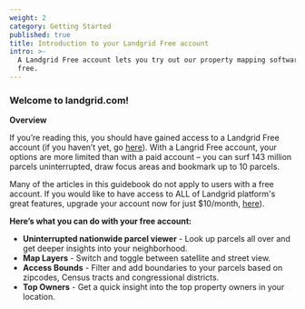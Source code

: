 ```yaml
---
weight: 2
category: Getting Started
published: true
title: Introduction to your Landgrid Free account
intro: >-
  A Landgrid Free account lets you try out our property mapping software, for
  free.
---
```



### Welcome to landgrid.com!

**Overview**

If you’re reading this, you should have gained access to a Landgrid Free account (if you haven’t yet, go [here](https://landgrid.com/users/sign_in)). With a Langrid Free account, your options are more limited than with a paid account – you can surf 143 million parcels uninterrupted, draw focus areas and bookmark up to 10 parcels.

Many of the articles in this guidebook do not apply to users with a free account. If you would like to have access to ALL of Landgrid platform's great features, upgrade your account now for just $10/month, [here](https://landgrid.com/plans)).

**Here’s what you can do with your free account:**
 
* **Uninterrupted nationwide parcel viewer** - Look up parcels all over and get deeper insights into your neighborhood.
* **Map Layers** - Switch and toggle between satellite and street view.
* **Access Bounds** - Filter and add boundaries to your parcels based on zipcodes, Census tracts and congressional districts.
* **Top Owners** - Get a quick insight into the top property owners in your location.
